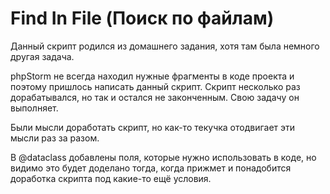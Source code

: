 # Find In File (Поиск по файлам)

Данный скрипт родился из домашнего задания, хотя там была немного другая задача.  

phpStorm не всегда находил нужные фрагменты в коде проекта и поэтому пришлось написать данный скрипт. Скрипт несколько раз дорабатывался, но так и остался не законченным. Свою задачу он выполняет.  

Были мысли доработать скрипт, но как-то текучка отодвигает эти мысли раз за разом.  

В @dataclass добавлены поля, которые нужно использовать в коде, но видимо это будет доделано тогда, когда прижмет и понадобится доработка скрипта под какие-то ещё условия.